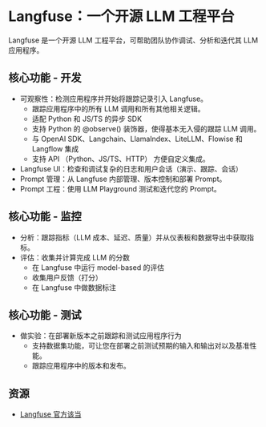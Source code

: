 # Langfuse：一个开源 LLM 工程平台

Langfuse 是一个开源 LLM 工程平台，可帮助团队协作调试、分析和迭代其 LLM 应用程序。

## 核心功能 - 开发

* 可观察性：检测应用程序并开始将跟踪记录引入 Langfuse。
  * 跟踪应用程序中的所有 LLM 调用和所有其他相关逻辑。
  * 适配 Python 和 JS/TS 的异步 SDK
  * 支持 Python 的 @observe() 装饰器，使得基本无入侵的跟踪 LLM 调用。
  * 与 OpenAI SDK、Langchain、LlamaIndex、LiteLLM、Flowise 和 Langflow 集成
  * 支持 API （Python、JS/TS、HTTP） 方便自定义集成。
* Langfuse UI：检查和调试复杂的日志和用户会话（演示、跟踪、会话）
* Prompt 管理：从 Langfuse 内部管理、版本控制和部署 Prompt。
* Prompt 工程：使用 LLM Playground 测试和迭代您的 Prompt。

## 核心功能 - 监控

* 分析：跟踪指标（LLM 成本、延迟、质量）并从仪表板和数据导出中获取指标。
* 评估：收集并计算完成 LLM 的分数
  * 在 Langfuse 中运行 model-based 的评估
  * 收集用户反馈（打分）
  * 在 Langfuse 中做数据标注

## 核心功能 - 测试

* 做实验：在部署新版本之前跟踪和测试应用程序行为
  * 支持数据集功能，可让您在部署之前测试预期的输入和输出对以及基准性能。
  * 跟踪应用程序中的版本和发布。

## 资源

* [Langfuse 官方该当](https://langfuse.com/docs)